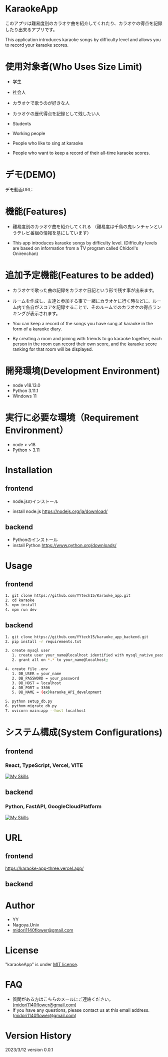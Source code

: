 # KaraokeApp
このアプリは難易度別のカラオケ曲を紹介してくれたり、カラオケの得点を記録したり出来るアプリです。

This application introduces karaoke songs by difficulty level and allows you to record your karaoke scores.

# 使用対象者(Who Uses Size Limit)
- 学生
- 社会人
- カラオケで歌うのが好きな人
- カラオケの歴代得点を記録として残したい人

- Students
- Working people
- People who like to sing at karaoke
- People who want to keep a record of their all-time karaoke scores.
# デモ(DEMO)
デモ動画URL:

# 機能(Features)
 - 難易度別のカラオケ曲を紹介してくれる
（難易度は千鳥の鬼レンチャンというテレビ番組の情報を基にしています）

- This app introduces karaoke songs by difficulty level.
(Difficulty levels are based on information from a TV program called Chidori's Onirenchan)

# 追加予定機能(Features to be added)
- カラオケで歌った曲の記録をカラオケ日記という形で残す事が出来ます。
- ルームを作成し、友達と参加する事で一緒にカラオケに行く時などに、ルーム内で各自がスコアを記録することで、そのルームでのカラオケの得点ランキングが表示されます。

- You can keep a record of the songs you have sung at karaoke in the form of a karaoke diary.
- By creating a room and joining with friends to go karaoke together, each person in the room can record their own score, and the karaoke score ranking for that room will be displayed.
# 開発環境(Development Environment)
- node v18.13.0
- Python 3.11.1
- Windows 11

# 実行に必要な環境（Requirement Environment）

- node > v18
- Python > 3.11


# Installation
## frontend
- node.jsのインストール

- install node.js
https://nodejs.org/ja/download/
## backend
- Pythonのインストール
- install Python
https://www.python.org/downloads/

# Usage
## frontend

```bash
1. git clone https://github.com/YYtech15/Karaoke_app.git
2. cd karaoke
3. npm install
4. npm run dev
```
## backend
```bash
1. git clone https://github.com/YYtech15/karaoke_app_backend.git
2. pip install -r requirements.txt

3. create mysql user
   1. create user your_name@localhost identified with mysql_native_password by 'your_password';
   2. grant all on *.* to your_name@localhost;

4. create file .env
   1. DB_USER = your_name
   2. DB_PASSWORD = your_password
   3. DB_HOST = localhost
   4. DB_PORT = 3306
   5. DB_NAME = (ex)karaoke_API_development

5. python setup_db.py
6. pythom migrate_db.py
7. uvicorn main:app --host localhost
```
# システム構成(System Configurations)
## frontend
### React, TypeScript, Vercel, VITE
[![My Skills](https://skillicons.dev/icons?i=react,ts,vercel,vite)](https://skillicons.dev)
## backend
### Python, FastAPI, GoogleCloudPlatform
[![My Skills](https://skillicons.dev/icons?i=py,fastapi,gcp)](https://skillicons.dev)

# URL
## frontend
https://karaoke-app-three.vercel.app/

## backend

# Author

- YY
- Nagoya.Univ
- midori1140flower@gmail.com

# License

"karaokeApp" is under [MIT license](https://en.wikipedia.org/wiki/MIT_License).

# FAQ
- 質問がある方はこちらのメールにご連絡ください。
(midori1140flower@gmail.com)
- If you have any questions, please contact us at this email address.
(midori1140flower@gmail.com)
# Version History
2023/3/12 version 0.0.1
